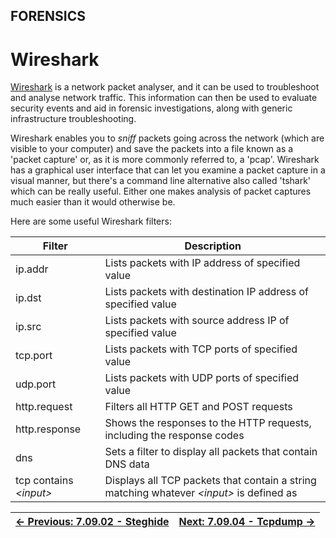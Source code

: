 ## FORENSICS

# Wireshark

[Wireshark](https://www.wireshark.org/)
 is a network packet analyser, and it can be used to troubleshoot and
analyse network traffic. This information can then be used to evaluate
security events and aid in forensic investigations, along with generic
infrastructure troubleshooting.

Wireshark enables you to *sniff* packets going across the
network (which are visible to your computer) and save the packets into a
 file known as a 'packet capture' or, as it is more commonly referred
to, a 'pcap'. Wireshark has a graphical user interface that can let you
examine a packet capture in a visual manner, but there's a command line
alternative also called 'tshark' which can be really useful. Either one
makes analysis of packet captures much easier than it would otherwise
be.

Here are some useful Wireshark filters:

| Filter | Description |
| --- | --- |
| ip.addr | Lists packets with IP address of specified value |
| ip.dst | Lists packets with destination IP address of specified value |
| ip.src | Lists packets with source address IP of specified value |
| tcp.port | Lists packets with TCP ports of specified value |
| udp.port | Lists packets with UDP ports of specified value |
| http.request | Filters all HTTP GET and POST requests |
| http.response | Shows the responses to the HTTP requests, including the response codes |
| dns | Sets a filter to display all packets that contain DNS data |
| tcp contains *\<input>* | Displays all TCP packets that contain a string matching whatever *\<input>* is defined as |

<div align="center">

[← Previous: 7.09.02 - Steghide](Steghide7.9.2.md) | [Next: 7.09.04 - Tcpdump →](Tcpdump7.9.4.md)
:-|-:
